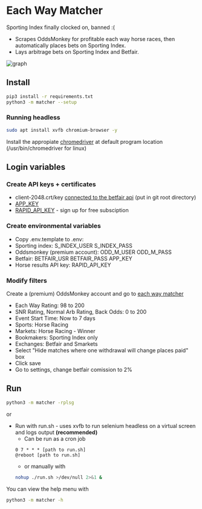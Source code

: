 # Each Way Matcher

Sporting Index finally clocked on, banned :(

- Scrapes OddsMonkey for profitable each way horse races, then automatically
  places bets on
  Sporting Index.
- Lays arbitrage bets on Sporting Index and Betfair.

![graph](https://tom-pollak.github.io/each-way-matcher/balance.png)

## Install

```bash
pip3 install -r requirements.txt
python3 -m matcher --setup
```

### Running headless

```bash
sudo apt install xvfb chromium-browser -y
```

Install the appropiate [chromedriver](https://chromedriver.chromium.org/downloads)
at default program location (/usr/bin/chromedriver for linux)

## Login variables

### Create API keys + certificates

- client-2048.crt/key [connected to the betfair api](<https://docs.developer.betfair.com/display/1smk3cen4v3lu3yomq5qye0ni/Non-Interactive+%28bot%29+login#Non-Interactive(bot)login-LinkingtheCertificatetoYourBetfairAccount>) (put in git root directory)
- [APP_KEY](https://support.developer.betfair.com/hc/en-us/articles/115003864651-How-do-I-get-started-)
- [RAPID_API_KEY](https://rapidapi.com/ortegalex/api/horse-racing/) - sign up for free subsciption

### Create environmental variables

- Copy .env.template to .env:
- Sporting index: S_INDEX_USER S_INDEX_PASS
- Oddsmonkey (premium account): ODD_M_USER ODD_M_PASS
- Betfair: BETFAIR_USR BETFAIR_PASS APP_KEY
- Horse results API key: RAPID_API_KEY

### Modify filters

Create a (premium) OddsMonkey account and go to [each way matcher](https://www.oddsmonkey.com/Tools/Matchers/EachwayMatcher.aspx)

- Each Way Rating: 98 to 200
- SNR Rating, Normal Arb Rating, Back Odds: 0 to 200
- Event Start Time: Now to 7 days
- Sports: Horse Racing
- Markets: Horse Racing - Winner
- Bookmakers: Sporting Index only
- Exchanges: Betfair and Smarkets
- Select "Hide matches where one withdrawal will change places paid" box
- Click save
- Go to settings, change betfair comission to 2%

## Run

```bash
python3 -m matcher -rplsg
```

or

- Run with run.sh - uses xvfb to run selenium headless on a virtual screen and
  logs output **(recommended)**
  - Can be run as a cron job
  ```
  0 7 * * * [path to run.sh]
  @reboot [path to run.sh]
  ```
  - or manually with
  ```bash
  nohup ./run.sh >/dev/null 2>&1 &
  ```

You can view the help menu with

```bash
python3 -m matcher -h
```
